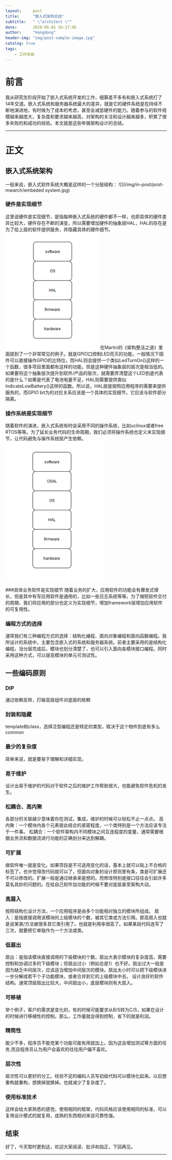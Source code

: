 ```yaml
---
layout:     post
title:      "嵌入式架构总结"
subtitle:   " \"architect \""
date:       2020-05-01 16:27:45 
author:     "Hangdong"
header-img: "img/post-sample-image.jpg"
catalog: true
tags:
    - 工作总结
---
```


# 前言 #
我从研究生阶段开始了嵌入式系统开发的工作，细算差不多有和嵌入式系统打了14年交道。嵌入式系统和服务器系统最大的差异，就是它的硬件系统是在持续不断地演进地，有时候为了成本的考虑，甚至会减低硬件的能力。随着参与的软件规模越来越庞大，复杂度和要求越来越高，对架构的关注和设计越来越多，积累了很多失败的和成功的经验。本文就是这些年做架构设计的总结。

---

# 正文 #
## 嵌入式系统架构 ##
一般来说，嵌入式软件系统大概是这样的一个分层结构：
![](/img/in-post/post-mwarch/embeded system.jpg)
### 硬件是实现细节 ###
这里说硬件是实现细节，是指每种嵌入式系统的硬件都不一样，也即具体的硬件差异比较大，硬件存在不断的演变，所以需要增加硬件的抽象层HAL，HAL的存在是为了给上层的软件提供服务，并隐藏具体的硬件细节。
![](/img/in-post/post-mwarch/hal.png)
在Martin的《架构整洁之道》里面提到了一个非常常见的例子。就是GPIO口控制LED亮灭的功能，一般情况下固件可以直接操作GPIO的比特位，而HAL则会提供一个类似LedTurnOn()这样的一个函数，很多项目里面都有这样的功能。但是这种硬件抽象层的层次是相当低的。如果要将这个抽象层次提升到软件/产品的层次，就需要弄清楚这个LED到底代表的是什么？如果是代表了电池电量不足，HAL则需要提供类似IndicateLowBattery()这样的函数。所以说，HAL层是按照应用程序的需要来提供服务的，而GPIO bit为的对应关系应该是一个具体的实现细节，它应该与软件部分隔离。

### 操作系统是实现细节 ###
随着软件的演进，嵌入式系统有时会采用不同的操作系统，比如uclinux或者free RTOS等等。为了延长业务代码的生命周期，我们必须将操作系统也定义未实现细节，让代码避免与操作系统层产生依赖。
![](/img/in-post/post-mwarch/osal.png)

###具体业务软件是实现细节 
随着业务的扩大，应用软件的功能会有爆发式增长，但是其中有写应用软件是通用的，比如一些日志系统等等。为了缩短软件交付的周期，我们将应用的部分也定义为实现细节，增加framework层增加应用软件的可复用性。

### 编程方式的选择 ###
通常我们有三种编程方式的选择：结构化编程、面向对象编程和面向函数编程。我所设计的系统中，主要包含嵌入式的系统和服务器系统。前者主要采用的是结构化编程，当分层完成后，模块也划分清楚了，也可以引入面向各模块接口编程。同时采用这种方式，可以提高模块的单元可测试性。
## 一些编码原则 ##
### DIP ###
通过依赖反转，打破高层组件对底层的依赖
### 封装和隐藏
template和class，选择泛型编程还是特定的类型，取决于这个物件到底有多么common
### 最少的复杂度 ###
简单来说，就是要易于理解和详细实现。
### 易于维护
设计出易于维护的代码对于软件之后的维护工作帮助很大，也能避免软件危机的发生。
### 松耦合、高内聚
各部分的关联越少意味着你在测试，集成，维护的时候可以轻松不止一点点。
高内聚：一个模块内各个元素彼此结合的紧密程度，一个类特别是一个方法应该专注于一件事。
松耦合：一个软件架构内不同模块之间互连程度的度量，通常需要根据业务流和数据流进行功能的正确划分来达到解耦。
### 可扩展
做软件唯一就是变化。如果项目是不可适用变化的话，基本上就可以贴上不合格的标签了。也许觉得改代码就可以了，但面向对象的设计原则里有条，类是可扩展还不可以修改的。扩展一般是通过继承来是想的。而修改特别是接口往往会引起许多莫名其妙的问题的。在给自己软件加功能的时候不要对底层甚至架构大动。
### 高扇入
按照结构化设计方法，一个应用程序是由多个功能相对独立的模块所组成。
扇入：是指直接调用该模块的上级模块的个数，被其它类或方法引用。那高扇入也就是说某类/方法被很多其它类引用了。也就是利用率很高了。如果某段代码连写了三次，就要把它单独作为一个方法或类。

### 低扇出
扇出：是指该模块直接调用的下级模块的个数。扇出大表示模块的复杂度高，需要控制和协调过多的下级模块；但扇出过小（例如总是1）也不好。扇出过大一般是因为缺乏中间层次，应该适当增加中间层次的模块。扇出太小时可以把下级模块进一步分解成若干个子功能模块，或者合并到它的上级模块中去。
设计良好的软件结构，通常顶层扇出比较大，中间扇出小，底层模块则有大扇入。 

### 可移植
举个例子，客户的需求是变化的，有的时候可能要求从B/S转为C/S，如果在设计的时候进行移植性的控制。那么，工作量就会得到控制，省下的就是利润。

### 精简性
能少不多，程序员不能觉某个功能可能有用就加上。因为这会增加测试等方面的任务,而且程序员认为用户会喜欢的往往用户偏不喜欢。

### 层次性
层次性可以更好的分工。经验不足的编码人员写初级代码可以模块化起来。以后想重构就重构，想换掉就换掉。也就减少了复杂度了。
  
### 使用标准技术
这样会给大家熟悉的感觉。使用相同的框架，代码风格应该使用相同的标准，可以复用设计模式的就复用，成熟的东西相对来说可靠性强。

## 结束
好了，今天暂时更到这，欢迎大家阅读、批评和指正，下回再见。

---


